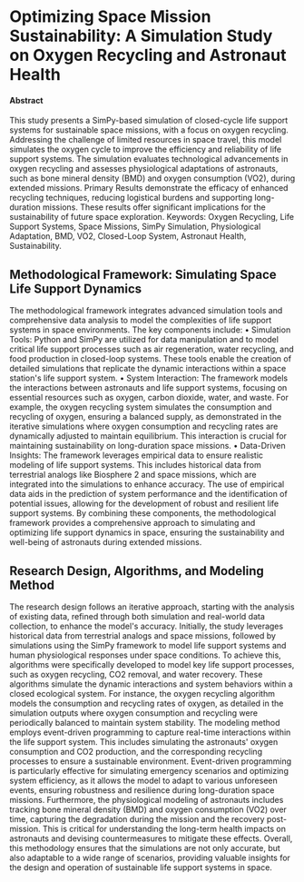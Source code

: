 # Optimizing Space Mission Sustainability: A Simulation Study on Oxygen Recycling and Astronaut Health

#### Abstract 
This study presents a SimPy-based simulation of closed-cycle life support systems for sustainable space missions, with a focus on oxygen recycling. Addressing the challenge of limited resources in space travel, this model simulates the oxygen cycle to improve the efficiency and reliability of life support systems. The simulation evaluates technological advancements in oxygen recycling and assesses physiological adaptations of astronauts, such as bone mineral density (BMD) and oxygen consumption (VO2), during extended missions. Primary Results demonstrate the efficacy of enhanced recycling techniques, reducing logistical burdens and supporting long-duration missions. These results offer significant implications for the sustainability of future space exploration.
Keywords: Oxygen Recycling, Life Support Systems, Space Missions, SimPy Simulation, Physiological Adaptation, BMD, VO2, Closed-Loop System, Astronaut Health, Sustainability.

## Methodological Framework: Simulating Space Life Support Dynamics
  The methodological framework integrates advanced simulation tools and comprehensive data analysis to model the complexities of life support systems in space environments. The key components include:
   •	Simulation Tools: Python and SimPy are utilized for data manipulation and to model critical life support processes such as air regeneration, water recycling, and food production in closed-loop systems. These tools enable the creation of detailed simulations that replicate the dynamic interactions within a space station's life support system.
   •	System Interaction: The framework models the interactions between astronauts and life support systems, focusing on essential resources such as oxygen, carbon dioxide, water, and waste. For example, the oxygen recycling system simulates the consumption and recycling of oxygen, ensuring a balanced supply, as demonstrated in the iterative simulations where oxygen consumption and recycling rates are dynamically adjusted to maintain equilibrium. This interaction is crucial for maintaining sustainability on long-duration space missions.
   •	Data-Driven Insights: The framework leverages empirical data to ensure realistic modeling of life support systems. This includes historical data from terrestrial analogs like Biosphere 2 and space missions, which are integrated into the simulations to enhance accuracy. The use of empirical data aids in the prediction of system performance and the identification of potential issues, allowing for the development of robust and resilient life support systems.
By combining these components, the methodological framework provides a comprehensive approach to simulating and optimizing life support dynamics in space, ensuring the sustainability and well-being of astronauts during extended missions.

## Research Design, Algorithms, and Modeling Method
The research design follows an iterative approach, starting with the analysis of existing data, refined through both simulation and real-world data collection, to enhance the model's accuracy. Initially, the study leverages historical data from terrestrial analogs and space missions, followed by simulations using the SimPy framework to model life support systems and human physiological responses under space conditions.
To achieve this, algorithms were specifically developed to model key life support processes, such as oxygen recycling, CO2 removal, and water recovery. These algorithms simulate the dynamic interactions and system behaviors within a closed ecological system. For instance, the oxygen recycling algorithm models the consumption and recycling rates of oxygen, as detailed in the simulation outputs where oxygen consumption and recycling were periodically balanced to maintain system stability.
The modeling method employs event-driven programming to capture real-time interactions within the life support system. This includes simulating the astronauts' oxygen consumption and CO2 production, and the corresponding recycling processes to ensure a sustainable environment. Event-driven programming is particularly effective for simulating emergency scenarios and optimizing system efficiency, as it allows the model to adapt to various unforeseen events, ensuring robustness and resilience during long-duration space missions.
Furthermore, the physiological modeling of astronauts includes tracking bone mineral density (BMD) and oxygen consumption (VO2) over time, capturing the degradation during the mission and the recovery post-mission. This is critical for understanding the long-term health impacts on astronauts and devising countermeasures to mitigate these effects.
Overall, this methodology ensures that the simulations are not only accurate, but also adaptable to a wide range of scenarios, providing valuable insights for the design and operation of sustainable life support systems in space.





